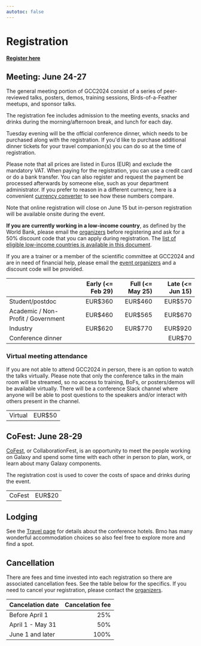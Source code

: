 ```yaml
---
autotoc: false
---
```


<slot name="/events/gcc2024/header" />


# Registration

  <div class="text-center my-5">
    <a href="https://register.oxfordabstracts.com/event/5248?preview=true" type="button" class="btn btn-primary" target="_blank">
        <strong>Register here</strong>
    </a>
  </div>
</div>


## Meeting: June 24-27

The general meeting portion of GCC2024 consist of a series of peer-reviewed
talks, posters, demos, training sessions, Birds-of-a-Feather meetups, and sponsor talks.

The registration fee includes admission to the meeting events, snacks and drinks
during the morning/afternoon break, and lunch for each day.

Tuesday evening will be the official conference dinner, which needs to be
purchased along with the registration. If you'd like to purchase additional
dinner tickets for your travel companion(s) you can do so at the time of
registration.

Please note that all prices are listed in Euros (EUR) and exclude the mandatory
VAT. When paying for the registration, you can use a credit card or do a bank
transfer. You can also register and request the payment be processed afterwards
by someone else, such as your department administrator. If you prefer to
reason in a different currency, here is a convenient [currency
converter](https://www.oanda.com/currency-converter/en/?from=EUR&to=USD&amount=360)
to see how these numbers compare.

Note that online registration will close on June 15 but in-person registration
will be available onsite during the event.

**If you are currently working in a low-income country**, as defined by the
World Bank, please email the [organizers](mailto:gcc2024-org@gaggle.email) before
registering and ask for a 50% discount code that you can apply during
registration. The [list of eligible low-income countries is available in this
document](https://gxy-shared.s3.amazonaws.com/low-income-countries.pdf).

If you are a trainer or a member of the scientific committee at GCC2024 and are
in need of financial help, please email the [event
organizers](mailto:gcc2024-org@gaggle.email) and a discount code will be
provided.

|                                    | Early (<= Feb 29) | Full (<= May 25) | Late (<= Jun 15) |
| --- | ---: | ---: | ---: |
| Student/postdoc                    | EUR$360 | EUR$460 | EUR$570   |
| Academic / Non-Profit / Government | EUR$460 | EUR$565 | EUR$670   |
| Industry                           | EUR$620 | EUR$770 | EUR$920   |
| Conference dinner                  |         |         | EUR$70    |


### Virtual meeting attendance

If you are not able to attend GCC2024 in person, there is an option to watch the
talks virtually. Please note that only the conference talks in the main room
will be streamed, so no access to training, BoFs, or posters/demos will be
available virtually. There will be a conference Slack channel where anyone will
be able to post questions to the speakers and/or interact with others present in
the channel.

|     |      |
| --- | ---: |
| Virtual    | EUR$50 |


## CoFest: June 28-29

[CoFest](/events/gcc2024/cofest/), or CollaborationFest, is an opportunity to
meet the people working on Galaxy and spend some time with each other in person
to plan, work, or learn about many Galaxy components.

The registration cost is used to cover the costs of space and drinks during the
event.

|        |        |
| --- | ---: |
| CoFest | EUR$20 |


## Lodging

See the [Travel page](/events/gcc2024/travel/) for details about the conference
hotels. Brno has many wonderful accommodation choices so also feel free to
explore more and find a spot.


## Cancellation

There are fees and time invested into each registration so there are associated
cancellation fees. See the table below for the specifics. If you need to cancel
your registration, please contact the
[organizers](mailto:gcc2024-org@gaggle.email).

| Cancelation date         | Cancelation fee |
| ------------------------ | --------------: |
| Before April 1           | 25%             |
| April 1 - May 31         | 50%             |
| June 1 and later         | 100%            |
